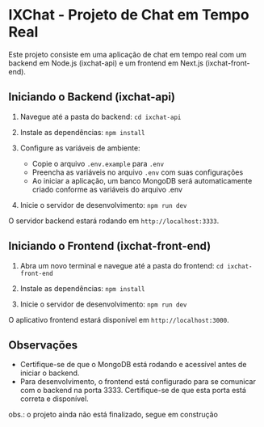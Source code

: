 # IXChat - Projeto de Chat em Tempo Real

Este projeto consiste em uma aplicação de chat em tempo real com um backend em Node.js (ixchat-api) e um frontend em Next.js (ixchat-front-end).


## Iniciando o Backend (ixchat-api)

1. Navegue até a pasta do backend:   ```
   cd ixchat-api   ```

2. Instale as dependências:   ```
   npm install   ```

3. Configure as variáveis de ambiente:
   - Copie o arquivo `.env.example` para `.env`
   - Preencha as variáveis no arquivo `.env` com suas configurações
   -  Ao iniciar a aplicação, um banco MongoDB será automaticamente criado conforme as variáveis do arquivo .env

4. Inicie o servidor de desenvolvimento:   ```
   npm run dev   ```

O servidor backend estará rodando em `http://localhost:3333`.

## Iniciando o Frontend (ixchat-front-end)

1. Abra um novo terminal e navegue até a pasta do frontend:   ```
   cd ixchat-front-end   ```

2. Instale as dependências:   ```
   npm install   ```

3. Inicie o servidor de desenvolvimento:   ```
   npm run dev   ```

O aplicativo frontend estará disponível em `http://localhost:3000`.

## Observações

- Certifique-se de que o MongoDB está rodando e acessível antes de iniciar o backend.
- Para desenvolvimento, o frontend está configurado para se comunicar com o backend na porta 3333. Certifique-se de que esta porta está correta e disponível.

obs.: o projeto ainda não está finalizado, segue em construção
